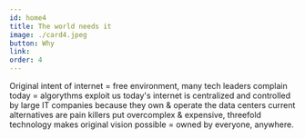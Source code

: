 ```yaml
---
id: home4
title: The world needs it
image: ./card4.jpeg
button: Why
link:
order: 4
---
```


Original intent of internet = free environment, many tech leaders complain today = algorythms exploit us today's internet is centralized and controlled by large IT companies because they own & operate the data centers current alternatives are pain killers put overcomplex & expensive, threefold technology makes original vision possible = owned by everyone, anywhere.
